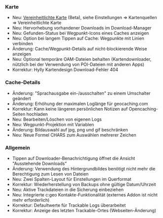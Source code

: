 ### Karte
- Neu: [Vereinheitlichte Karte](https://github.com/cgeo/cgeo/wiki/UnifiedMap) (Beta), siehe Einstellungen => Kartenquellen => Vereinheitlichte Karte
- Neu: Hervorhebung vorhandener Downloads im Download-Manager
- Neu: Gefunden-Status bei Wegpunkt-Icons eines Caches anzeigen
- Neu: Option bei langem Tippen auf Cache: Wegpunkte mit Linien verbinden
- Änderung: Cache/Wegpunkt-Details auf nicht-blockierende Weise anzeigen
- Neu: Optional temporäre OAM-Dateien behalten (Kartendownloader, nützlich bei der Verwendung von POI-Dateien mit anderen Apps)
- Korrektur: Hylly Kartendesign Download-Fehler 404

### Cache-Details
- Änderung: "Sprachausgabe ein-/ausschalten" zu einem Umschalter geändert
- Änderung: Erhöhung der maximalen Loglänge für geocaching.com
- Korrektur: Kann keine längeren persönlichen Notizen auf Opencaching-Seiten hochladen
- Neu: Bearbeiten/Löschen von eigenen Logs
- Neu: Wegpunkt-Projektion mit Variablen
- Änderung: Bildauswahl auf jpg, png und gif beschränken
- Neu: Neue Formel CHARS zum Auswählen mehrerer Zeichen

### Allgemein
- Tippen auf Downloader-Benachrichtigung öffnet die Ansicht "Ausstehende Downloads"
- Änderung: Verwendung des Hintergrundbildes benötigt nicht mehr die Berechtigung zum Lesen von Dateien
- Neu: Zwei Spalten-Layout für Einstellungen im Querformat
- Korrektur: Wiederherstellung von Backups ohne gültige Datum/Uhrzeit
- Neu: Aktive Trackdateien in die Sicherung einbeziehen
- Neu: Integrierte c:geo Kontakte-Funktionalität (externes Addon ist nicht mehr erforderlich)
- Korrektur: Defaultwerte für Trackable Logs überarbeitet
- Korrektur: Anzeige des letzten Trackable-Ortes (Webseiten-Änderung)
